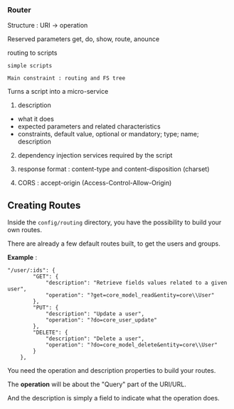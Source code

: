 ### Router 

Structure  :	URI -> operation

Reserved parameters
	get, do, show, route, anounce

routing to scripts

	simple scripts 
	
	Main constraint : routing and FS tree

Turns a script into a micro-service

1) description

 * what it does
 * expected parameters and related characteristics
 * constraints, default value, optional or mandatory; type; name; description

2) dependency injection services required by the script
3) response format : content-type and content-disposition (charset)

4) CORS : accept-origin (Access-Control-Allow-Origin)



## Creating Routes

Inside the `config/routing` directory, you have the possibility to build your own routes.

There are already a few default routes built, to get the users and groups.

**Example**  : 

```
"/user/:ids": {
        "GET": {
            "description": "Retrieve fields values related to a given user",
            "operation": "?get=core_model_read&entity=core\\User"
        },
        "PUT": {
            "description": "Update a user",
            "operation": "?do=core_user_update"
        },
        "DELETE": {
            "description": "Delete a user",
            "operation": "?do=core_model_delete&entity=core\\User"
        }
    },
```

You need the operation and description properties to build your routes. 

The **operation** will be about the "Query" part of the URI/URL. 

And the description is simply a field to indicate what the operation does.

